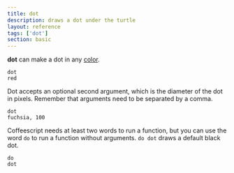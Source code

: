 ```yaml
---
title: dot
description: draws a dot under the turtle
layout: reference
tags: ['dot']
section: basic
---
```


<b>dot</b> can make a dot in any <a href="colors.html">color</a>.

<code class="jumbo" data-after="fd 20">dot <span data-dfn="color">red</span></code>

Dot accepts an optional second argument, which is the diameter of the
dot in pixels.  Remember that arguments need to be separated by
a comma.

<code default class="jumbo">dot <span data-dfn="color">fuchsia</span><span data-note="comma">,</span>&nbsp;<span data-dfn="size">100</span></code>

Coffeescript needs at least two words to run a function, but
you can use the word <code>do</code> to run a function without
arguments. <code>do dot</code> draws a default black dot.

<code class="jumbo" data-after="fd 20"><span data-dfn="just do it">do</span> dot</code>
